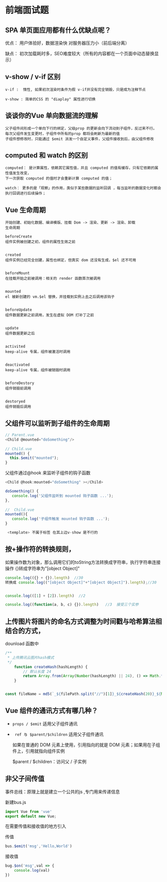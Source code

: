 # 前端面试题

## SPA 单页面应用都有什么优缺点呢？
优点：
	用户体验好，数据渲染快
	对服务器压力小（前后端分离）

缺点：
	初次加载耗时多，SEO难度较大（所有的内容都在一个页面中动态替换显示）
## v-show / v-if 区别

	v-if :	惰性, 如果初次渲染时条件为假 v-if并没有完全销毁，只是成为注释节点

	v-show : 简单的CSS 的 "diaplay" 属性进行切换

## 谈谈你的Vue 单向数据流的理解
	父子组件间形成一个单向下行的绑定，父级prop 的更新会向下流动到子组件，反过来不行。
	每次父组件发生变更时，子组件中所有的prop 都将会刷新为最新的值
	子组件想修改时，只能通过 $emit 派发一个自定义事件，父组件接收到后，由父组件修改
## computed 和 watch 的区别

	computed： 是计算属性，依赖其它属性值，并且 computed 的值有缓存，只有它依赖的属性值发生改变，
	下一次获取 computed 的值时才会重新计算 computed 的值；

	watch： 更多的是「观察」的作用，类似于某些数据的监听回调 ，每当监听的数据变化时都会执行回调进行后续操作；
## Vue 生命周期

	开始创建、初始化数据、编译模版、挂载 Dom -> 渲染、更新 -> 渲染、卸载
	生命周期

	beforeCreate
	组件实例被创建之初，组件的属性生效之前


	created
	组件实例已经完全创建，属性也绑定，但真实 dom 还没有生成，$el 还不可用


	beforeMount
	在挂载开始之前被调用：相关的 render 函数首次被调用


	mounted
	el 被新创建的 vm.$el 替换，并挂载到实例上去之后调用该钩子


	beforeUpdate
	组件数据更新之前调用，发生在虚拟 DOM 打补丁之前


	update
	组件数据更新之后


	activited
	keep-alive 专属，组件被激活时调用


	deactivated
	keep-alive 专属，组件被销毁时调用


	beforeDestory
	组件销毁前调用


	destoryed
	组件销毁后调用
## 父组件可以监听到子组件的生命周期

```js
// Parent.vue
<Child @mounted="doSomething"/>
    
// Child.vue
mounted() {
  this.$emit("mounted");
}

```
父组件通过@hook 来监听子组件的钩子函数
```js
<Child @hook:mounted="doSomething" ></Child>

doSomething() {
   console.log('父组件监听到 mounted 钩子函数 ...');
},
    
//  Child.vue
mounted(){
   console.log('子组件触发 mounted 钩子函数 ...');
}
```

```js
 <template> 不属于标签 在其上边v-show 是不行的
```

## 按+操作符的转换规则，

如果操作数为对象，那么调用它们的toString方法转换成字符串，执行字符串连接操作
{}转成字符串为"[object Object]"
```js
console.log(({} + {}).length)  //30 
转换成 console.log(("[object Object]"+"[object Object]").length);//30


console.log(([1] + [2]).length)  //2

console.log((function(a, b, c) {}).length)   //3  接受三个实参

```


## 上传图片将图片的命名方式调整为时间戳与哈希算法相结合的方式，
dounload 函数中
```js
/** 
 * 上传腾讯云图片hash模式 
 */	
	function createHash(hashLength) {
		// 默认长度 24
		return Array.from(Array(Number(hashLength) || 24), () => Math.floor(Math.random() * 36).toString(36)).join('');
	}
```
```js

const fileName = md5(`_${filePath.split("//")[1]}_${createHash(20)}_${Math.ceil(Math.random() * (1 - 100) + 100)}_${new Date().getTime()}`);
```
## Vue 组件的通讯方式有哪几种？
* `props / $emit`  适用父子组件通讯

* ` ref 与 $parent/$children` 适用父子组件通讯

	如果在普通的 DOM 元素上使用，引用指向的就是 DOM 元素；如果用在子组件上，引用就指向组件实例

	$parent / $children：访问父 / 子实例


## 非父子间传值

事件总线：原理上就是建立一个公共的js ,专门用来传递信息

新建bus.js
```js
import Vue from 'vue'
export default new Vue;
```
在需要传值和接收值的地方引入

传值

```js
bus.$emit('msg','Hello,World')
```
接收值

```js
bug.$on('msg',val => {
	console.log(val)
})
```
